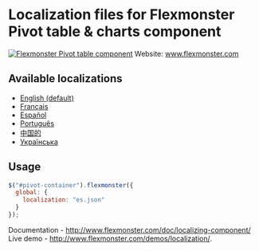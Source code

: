 # Localization files for Flexmonster Pivot table & charts component
[![Flexmonster Pivot table component](https://s3.amazonaws.com/flexmonster/github/fm-github-cover.png)](http://flexmonster.com)
Website: www.flexmonster.com

## Available localizations
- [English (default)](/en.json)
- [Français](/fr.json)
- [Español](/es.json)
- [Português](/pr.json)
- [中国的](/ch.json)
- [Українська](/ua.json)

## Usage
```javaScript
$("#pivot-container").flexmonster({
  global: {
    localization: "es.json"
  }
});
```
Documentation - http://www.flexmonster.com/doc/localizing-component/
Live demo - http://www.flexmonster.com/demos/localization/.
